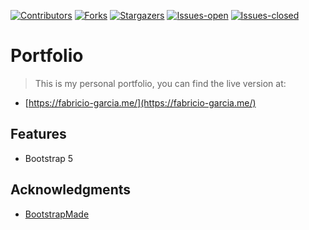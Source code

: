 <!-- PROJECT SHIELDS -->
<!--
*** "reference style" links are used for readability.
*** Reference links are enclosed in brackets [ ] instead of parentheses ( ).
*** See the bottom of this document for the declaration of the reference variables
*** for contributors-url, forks-url, etc. This is an optional, concise syntax you may use.
*** https://www.markdownguide.org/basic-syntax/#reference-style-links
-->

[![Contributors][contributors-shield]][contributors-url]
[![Forks][forks-shield]][forks-url]
[![Stargazers][stars-shield]][stars-url]
[![Issues-open][issues-open-shield]][issues-open-url]
[![Issues-closed][issues-closed-shield]][issues-closed-url]

# Portfolio

> This is my personal portfolio, you can find the live version at:

- [https://fabricio-garcia.me/](https://fabricio-garcia.me/)

## Features

- Bootstrap 5

## Acknowledgments

- [BootstrapMade](https://bootstrapmade.com/iportfolio-bootstrap-portfolio-websites-template/)

<!-- MARKDOWN LINKS & IMAGES -->
<!-- https://www.markdownguide.org/basic-syntax/#reference-style-links -->

[contributors-shield]: https://img.shields.io/github/contributors/fabricio-garcia/crud-redux?style=plastic
[contributors-url]: https://github.com/fabricio-garcia/crud-redux/graphs/contributors
[forks-shield]: https://img.shields.io/github/forks/fabricio-garcia/crud-redux?style=plastic
[forks-url]: https://github.com/fabricio-garcia/crud-redux/network/members
[stars-shield]: https://img.shields.io/github/stars/fabricio-garcia/crud-redux?style=plastic
[stars-url]: https://github.com/fabricio-garcia/crud-redux/stargazers
[issues-open-shield]: https://img.shields.io/github/issues/fabricio-garcia/crud-redux?style=plastic
[issues-closed-url]: https://github.com/fabricio-garcia/crud-redux/issues
[issues-closed-shield]: https://img.shields.io/github/issues-closed/fabricio-garcia/crud-redux?style=plastic
[issues-open-url]: https://github.com/fabricio-garcia/crud-redux/issues